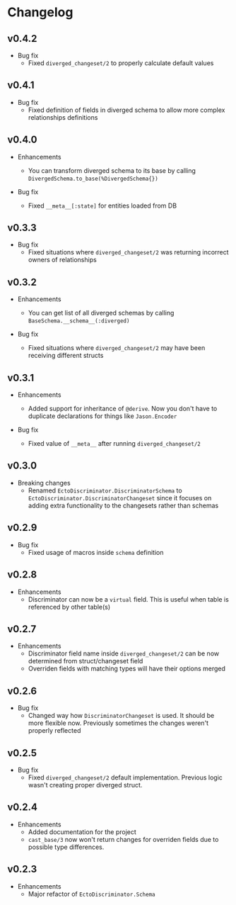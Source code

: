 # Changelog

## v0.4.2
    
* Bug fix
    * Fixed `diverged_changeset/2` to properly calculate default values

## v0.4.1
    
* Bug fix
    * Fixed definition of fields in diverged schema to allow more complex relationships definitions

## v0.4.0

* Enhancements
    * You can transform diverged schema to its base by calling `DivergedSchema.to_base(%DivergedSchema{})`
    
* Bug fix
    * Fixed `__meta__[:state]` for entities loaded from DB

## v0.3.3
    
* Bug fix
    * Fixed situations where `diverged_changeset/2` was returning incorrect owners of relationships

## v0.3.2

* Enhancements
    * You can get list of all diverged schemas by calling `BaseSchema.__schema__(:diverged)`
    
* Bug fix
    * Fixed situations where `diverged_changeset/2` may have been receiving different structs

## v0.3.1

* Enhancements
    * Added support for inheritance of `@derive`. Now you don't have to duplicate declarations for things like `Jason.Encoder`
    
* Bug fix
    * Fixed value of `__meta__` after running `diverged_changeset/2`

## v0.3.0

* Breaking changes
    * Renamed `EctoDiscriminator.DiscriminatorSchema` to `EctoDiscriminator.DiscriminatorChangeset` since it focuses on
      adding extra functionality to the changesets rather than schemas

## v0.2.9

* Bug fix
    * Fixed usage of macros inside `schema` definition

## v0.2.8

* Enhancements
    * Discriminator can now be a `virtual` field. This is useful when table is referenced by other table(s)

## v0.2.7

* Enhancements
    * Discriminator field name inside `diverged_changeset/2` can be now determined from struct/changeset field
    * Overriden fields with matching types will have their options merged

## v0.2.6

* Bug fix
    * Changed way how `DiscriminatorChangeset` is used. It should be more flexible now. Previously sometimes the changes
      weren't properly reflected

## v0.2.5

* Bug fix
    * Fixed `diverged_changeset/2` default implementation. Previous logic wasn't creating proper diverged struct.

## v0.2.4

* Enhancements
    * Added documentation for the project
    * `cast_base/3` now won't return changes for overriden fields due to possible type differences.

## v0.2.3

* Enhancements
    * Major refactor of `EctoDiscriminator.Schema`